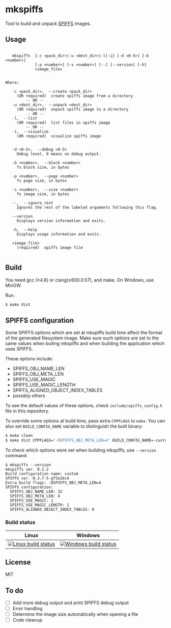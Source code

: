 # mkspiffs
Tool to build and unpack [SPIFFS](https://github.com/pellepl/spiffs) images.


## Usage

```

   mkspiffs  {-c <pack_dir>|-u <dest_dir>|-l|-i} [-d <0-5>] [-b <number>]
             [-p <number>] [-s <number>] [--] [--version] [-h]
             <image_file>


Where: 

   -c <pack_dir>,  --create <pack_dir>
     (OR required)  create spiffs image from a directory
         -- OR --
   -u <dest_dir>,  --unpack <dest_dir>
     (OR required)  unpack spiffs image to a directory
         -- OR --
   -l,  --list
     (OR required)  list files in spiffs image
         -- OR --
   -i,  --visualize
     (OR required)  visualize spiffs image


   -d <0-5>,  --debug <0-5>
     Debug level. 0 means no debug output.

   -b <number>,  --block <number>
     fs block size, in bytes

   -p <number>,  --page <number>
     fs page size, in bytes

   -s <number>,  --size <number>
     fs image size, in bytes

   --,  --ignore_rest
     Ignores the rest of the labeled arguments following this flag.

   --version
     Displays version information and exits.

   -h,  --help
     Displays usage information and exits.

   <image_file>
     (required)  spiffs image file


```
## Build

You need gcc (≥4.8) or clang(≥600.0.57), and make. On Windows, use MinGW.

Run:
```bash
$ make dist
```

## SPIFFS configuration

Some SPIFFS options which are set at mkspiffs build time affect the format of the generated filesystem image. Make sure such options are set to the same values when builing mkspiffs and when building the application which uses SPIFFS.

These options include:

  - SPIFFS_OBJ_NAME_LEN
  - SPIFFS_OBJ_META_LEN
  - SPIFFS_USE_MAGIC
  - SPIFFS_USE_MAGIC_LENGTH
  - SPIFFS_ALIGNED_OBJECT_INDEX_TABLES
  - possibly others

To see the default values of these options, check `include/spiffs_config.h` file in this repository.

To override some options at build time, pass extra `CPPFLAGS` to `make`. You can also set `BUILD_CONFIG_NAME` variable to distinguish the built binary:

```bash
$ make clean
$ make dist CPPFLAGS="-DSPIFFS_OBJ_META_LEN=4" BUILD_CONFIG_NAME=-custom
```

To check which options were set when building mkspiffs, use `--version` command:

```
$ mkspiffs --version
mkspiffs ver. 0.2.2
Build configuration name: custom
SPIFFS ver. 0.3.7-5-gf5e26c4
Extra build flags: -DSPIFFS_OBJ_META_LEN=4
SPIFFS configuration:
  SPIFFS_OBJ_NAME_LEN: 32
  SPIFFS_OBJ_META_LEN: 4
  SPIFFS_USE_MAGIC: 1
  SPIFFS_USE_MAGIC_LENGTH: 1
  SPIFFS_ALIGNED_OBJECT_INDEX_TABLES: 0
```


### Build status

Linux | Windows
------|-------
 [![Linux build status](http://img.shields.io/travis/igrr/mkspiffs.svg)](https://travis-ci.org/igrr/mkspiffs) | [![Windows build status](http://img.shields.io/appveyor/ci/igrr/mkspiffs.svg)](https://ci.appveyor.com/project/igrr/mkspiffs)


## License

MIT

## To do

- [ ] Add more debug output and print SPIFFS debug output
- [ ] Error handling
- [ ] Determine the image size automatically when opening a file
- [ ] Code cleanup
